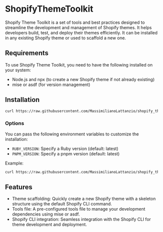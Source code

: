 # ShopifyThemeToolkit

Shopify Theme Toolkit is a set of tools and best practices designed to streamline the development and management of Shopify themes. It helps developers build, test, and deploy their themes efficiently.
It can be installed in any existing Shopify theme or used to scaffold a new one.

## Requirements

To use Shopify Theme Toolkit, you need to have the following installed on your system:

- Node.js and npx (to create a new Shopify theme if not already existing)
- mise or asdf (for version management)

## Installation

```sh
curl https://raw.githubusercontent.com/MassimilianoLattanzio/shopify_theme_toolkit/refs/heads/main/install.sh | sh
```

### Options

You can pass the following environment variables to customize the installation:

- `RUBY_VERSION`: Specify a Ruby version (default: latest)
- `PNPM_VERSION`: Specify a pnpm version (default: latest)

Example:

```sh
curl https://raw.githubusercontent.com/MassimilianoLattanzio/shopify_theme_toolkit/refs/heads/main/install.sh | RUBY_VERSION=3.1.2 bash -s
```

## Features

- Theme scaffolding: Quickly create a new Shopify theme with a skeleton structure using the default Shopify CLI command.
- Tools file: A pre-configured tools file to manage your development dependencies using mise or asdf.
- Shopify CLI integration: Seamless integration with the Shopify CLI for theme development and deployment.
